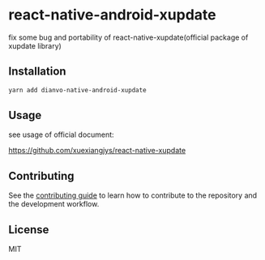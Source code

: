# react-native-android-xupdate

fix some bug and portability of react-native-xupdate(official package of xupdate library)

## Installation

```sh
yarn add dianvo-native-android-xupdate
```

## Usage

see usage of official document:

https://github.com/xuexiangjys/react-native-xupdate

## Contributing

See the [contributing guide](CONTRIBUTING.md) to learn how to contribute to the repository and the development workflow.

## License

MIT
